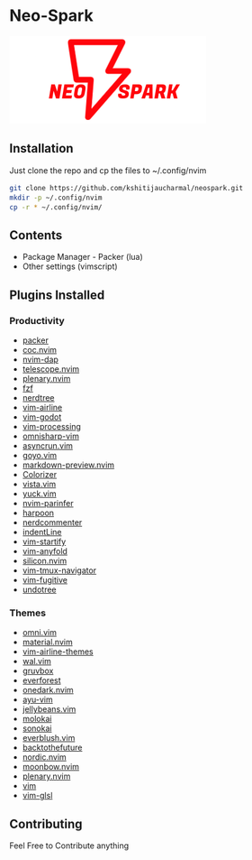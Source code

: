# Neo-Spark
![neospark](neospark.png)

## Installation
Just clone the repo and cp the files to ~/.config/nvim
```bash
git clone https://github.com/kshitijaucharmal/neospark.git
mkdir -p ~/.config/nvim
cp -r * ~/.config/nvim/
```

## Contents
+ Package Manager - Packer (lua)
+ Other settings (vimscript)

## Plugins Installed
### Productivity
+ [packer](https://github.com/wbthomason/packer.nvim)
+ [coc.nvim](https://github.com/neoclide/coc.nvim)
+ [nvim-dap](https://github.com/mfussenegger/nvim-dap)
+ [telescope.nvim](https://github.com/nvim-telescope/telescope.nvim)
+ [plenary.nvim](https://github.com/nvim-lua/plenary.nvim)
+ [fzf](https://github.com/junegunn/fzf)
+ [nerdtree](https://github.com/preservim/nerdtree)
+ [vim-airline](https://github.com/vim-airline/vim-airline)
+ [vim-godot](https://github.com/habamax/vim-godot)
+ [vim-processing](https://github.com/sophacles/vim-processing)
+ [omnisharp-vim](https://github.com/OmniSharp/omnisharp-vim)
+ [asyncrun.vim](https://github.com/skywind3000/asyncrun.vim)
+ [goyo.vim](https://github.com/junegunn/goyo.vim)
+ [markdown-preview.nvim](https://github.com/iamcco/markdown-preview.nvim)
+ [Colorizer](https://github.com/chrisbra/Colorizer)
+ [vista.vim](https://github.com/liuchengxu/vista.vim)
+ [yuck.vim](https://github.com/elkowar/yuck.vim)
+ [nvim-parinfer](https://github.com/gpanders/nvim-parinfer)
+ [harpoon](https://github.com/ThePrimeagen/harpoon)
+ [nerdcommenter](https://github.com/preservim/nerdcommenter)
+ [indentLine](https://github.com/Yggdroot/indentLine)
+ [vim-startify](https://github.com/mhinz/vim-startify)
+ [vim-anyfold](https://github.com/pseewald/vim-anyfold)
+ [silicon.nvim](https://github.com/krivahtoo/silicon.nvim)
+ [vim-tmux-navigator](https://github.com/christoomey/vim-tmux-navigator)
+ [vim-fugitive](https://github.com/tpope/vim-fugitive)
+ [undotree](https://github.com/mbbill/undotree)

### Themes
+ [omni.vim](https://github.com/yonlu/omni.vim)
+ [material.nvim](https://github.com/marko-cerovac/material.nvim)
+ [vim-airline-themes](https://github.com/vim-airline/vim-airline-themes)
+ [wal.vim](https://github.com/dylanaraps/wal.vim)
+ [gruvbox](https://github.com/morhetz/gruvbox)
+ [everforest](https://github.com/sainnhe/everforest)
+ [onedark.nvim](https://github.com/navarasu/onedark.nvim)
+ [ayu-vim](https://github.com/ayu-theme/ayu-vim)
+ [jellybeans.vim](https://github.com/nanotech/jellybeans.vim)
+ [molokai](https://github.com/tomasr/molokai)
+ [sonokai](https://github.com/sainnhe/sonokai)
+ [everblush.vim](https://github.com/mangeshrex/everblush.vim)
+ [backtothefuture](https://github.com/benjaminjamesxyz/backtothefuture)
+ [nordic.nvim](https://github.com/AlexvZyl/nordic.nvim)
+ [moonbow.nvim](https://github.com/arturgoms/moonbow.nvim)
+ [plenary.nvim](https://github.com/nvim-lua/plenary.nvim)
+ [vim](https://github.com/dracula/vim)
+ [vim-glsl](https://github.com/tikhomirov/vim-glsl)

## Contributing
Feel Free to Contribute anything

